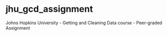 # jhu_gcd_assignment
Johns Hopkins University - Getting and Cleaning Data course - Peer-graded Assignment
